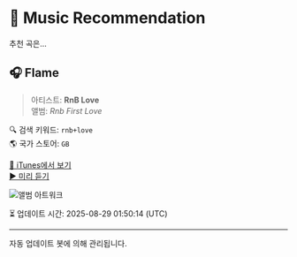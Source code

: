 
# 🎵 Music Recommendation

추천 곡은...

## 🎧 Flame  
> 아티스트: **RnB Love**  
> 앨범: _Rnb First Love_  

🔍 검색 키워드: `rnb+love`  
🌎 국가 스토어: `GB`

[🔗 iTunes에서 보기](https://music.apple.com/gb/album/flame/1671091984?i=1671091991&uo=4)  
[▶️ 미리 듣기](https://audio-ssl.itunes.apple.com/itunes-assets/AudioPreview126/v4/09/2c/59/092c594f-9361-6e0d-7324-bfee3c816c38/mzaf_6062568393947092254.plus.aac.p.m4a)

![앨범 아트워크](https://is1-ssl.mzstatic.com/image/thumb/Music126/v4/eb/80/60/eb806018-2824-282d-0023-75ba0296480f/cover.jpg/100x100bb.jpg)

⏳ 업데이트 시간: 2025-08-29 01:50:14 (UTC)

---
자동 업데이트 봇에 의해 관리됩니다.
